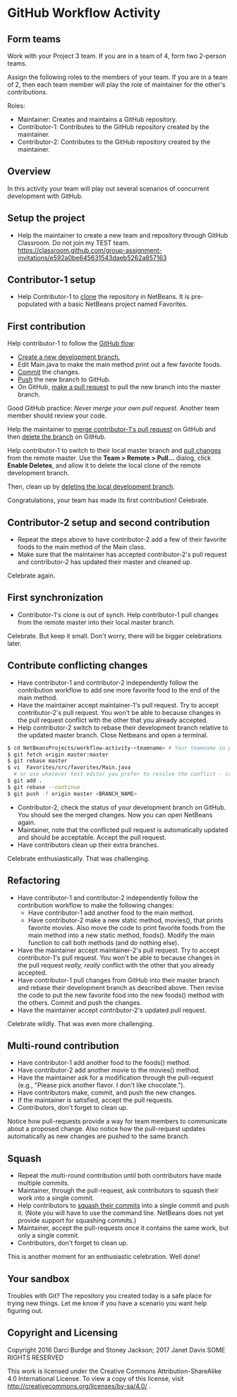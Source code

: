 # GitHub Workflow Activity


## Form teams

Work with your Project 3 team. If you are in a team of 4, form two 2-person teams.

Assign the following roles to the members of your team. If you are in a team
of 2, then each team member will play the role of maintainer for the other's contributions.

Roles:

- Maintainer: Creates and maintains a GitHub repository.
- Contributor-1: Contributes to the GitHub repository created by the maintainer.
- Contributor-2: Contributes to the GitHub repository created by the maintainer.

## Overview

In this activity your team will play out several scenarios of concurrent development with GitHub.

## Setup the project

- Help the maintainer to create a new team and repository through GitHub Classroom. Do not join my TEST team.
https://classroom.github.com/group-assignment-invitations/e592a0be645631543daeb5262a857163

## Contributor-1 setup

- Help Contributor-1 to [clone](https://netbeans.org/kb/docs/ide/git.html#clone) the repository in NetBeans. It is pre-populated with a basic NetBeans project named Favorites.

## First contribution

Help contributor-1 to follow the [GitHub flow](https://guides.github.com/introduction/flow/):
- [Create a new development branch.](https://netbeans.org/kb/docs/ide/git.html#branchCreate)
- Edit Main.java to make the main method print out a few favorite foods.
- [Commit](https://netbeans.org/kb/docs/ide/git.html#committing) the changes.
- [Push](https://netbeans.org/kb/docs/ide/git.html#push) the new branch to GitHub.
- On GitHub, [make a pull request](https://help.github.com/articles/creating-a-pull-request/) to pull the new branch into the master branch.

Good GitHub practice: *Never merge your own pull request.* Another team member should review your code.

Help the maintainer to [merge contributor-1's pull request](https://help.github.com/articles/merging-a-pull-request/) on GitHub and then [delete the branch](https://help.github.com/articles/deleting-unused-branches/) on GitHub.  

Help contributor-1 to switch to their local master branch and [pull changes](https://netbeans.org/kb/docs/ide/git.html#pull) from the remote master. Use the **Team > Remote > Pull...** dialog, click **Enable Deletes**, and allow it to delete the local clone of the remote development branch.

Then, clean up by [deleting the local development branch](https://netbeans.org/kb/docs/ide/git.html#branchDelete).

Congratulations, your team has made its first contribution! Celebrate.


## Contributor-2 setup and second contribution

- Repeat the steps above to have contributor-2 add a few of their favorite foods to the main method of the Main class.
- Make sure that the maintainer has accepted contributor-2's pull request and contributor-2 has updated their master and cleaned up.

Celebrate again.

## First synchronization

- Contributor-1's clone is out of synch. Help contributor-1 pull changes from the remote master into their local master branch.

Celebrate. But keep it small. Don't worry, there will be bigger celebrations later.


## Contribute conflicting changes

- Have contributor-1 and contributor-2 independently follow the contribution
  workflow to add one more favorite food to the end of the main method.
- Have the maintainer accept maintainer-1's pull request. Try to accept contributor-2's pull request. You
  won't be able to because changes in the pull request conflict with the other
  that you already accepted.
- Help contributor-2 switch to rebase their development branch relative to the updated master branch. Close Netbeans and open a terminal.
```bash
$ cd NetBeansProjects/workflow-activity-<teamname> # Your teamname in place of <teamname>, or hit tab
$ git fetch origin master:master 
$ git rebase master                                   
$ vi  Favorites/src/favorites/Main.java
  # or use whatever text editor you prefer to resolve the conflict - call me if you need help
$ git add .                                            
$ git rebase --continue                                
$ git push -f origin master <BRANCH_NAME>              
```
- Contributor-2, check the status of your development branch on GitHub.  You should see the merged changes. Now you can open NetBeans again.
- Maintainer, note that the conflicted pull request is automatically updated and
  should be acceptable. Accept the pull request.
- Have contributors clean up their extra branches.

Celebrate enthusiastically. That was challenging.


## Refactoring

- Have contributor-1 and contributor-2 independently follow the contribution workflow to make the following changes:
    - Have contributor-1 add another food to the main method.
    - Have contributor-2 make a new static method, movies(), that prints favorite movies. Also move the code to print favorite foods from the main method into a new static method, foods(). Modify the main function to call both methods (and do nothing else).
- Have the maintainer accept maintainer-2's pull request. Try to accept contributor-1's pull request. You
  won't be able to because changes in the pull request *really, really* conflict with the other that you already accepted.
- Have contributor-1 pull changes from GitHub into their master branch and rebase their development branch as described above. Then revise the code to put the new favorite food into the new foods() method with the others.  Commit and push the changes.
- Have the maintainer accept contributor-2's updated pull request.

Celebrate wildly. That was even more challenging.


## Multi-round contribution

- Have contributor-1 add another food to the foods() method.
- Have contributor-2 add another movie to the movies() method.
- Have the maintainer ask for a modification through the pull-request
  (e.g., "Please pick another flavor. I don't like chocolate.").
- Have contributors make, commit, and push the new changes.
- If the maintainer is satisfied, accept the pull requests.
- Contributors, don't forget to clean up.

Notice how pull-requests provide a way for team members to
communicate about a proposed change. Also notice how the pull-request updates
automatically as new changes are pushed to the same branch.

## Squash

- Repeat the multi-round contribution until both contributors have made multiple
  commits.
- Maintainer, through the pull-request, ask contributors to squash their work
  into a single commit.
- Help contributors to [squash their commits](http://gitready.com/advanced/2009/02/10/squashing-commits-with-rebase.html) into a single   commit and push it. (Note you will have to use the command line.  NetBeans does not yet provide support for squashing commits.)
- Maintainer, accept the pull-requests once it contains the same work, but only
  a single commit.
- Contributors, don't forget to clean up.

This is another moment for an enthusiastic celebration. Well done!  

## Your sandbox

Troubles with Git?  The repository you created today is a safe place for trying new things.  Let me know if you have a scenario you want help figuring out.

## Copyright and Licensing

Copyright 2016 Darci Burdge and Stoney Jackson; 2017 Janet Davis SOME RIGHTS RESERVED

This work is licensed under the Creative Commons Attribution-ShareAlike 4.0 International License. To view a copy of this license, visit http://creativecommons.org/licenses/by-sa/4.0/ .

